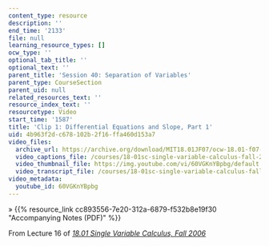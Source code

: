```yaml
---
content_type: resource
description: ''
end_time: '2133'
file: null
learning_resource_types: []
ocw_type: ''
optional_tab_title: ''
optional_text: ''
parent_title: 'Session 40: Separation of Variables'
parent_type: CourseSection
parent_uid: null
related_resources_text: ''
resource_index_text: ''
resourcetype: Video
start_time: '1587'
title: 'Clip 1: Differential Equations and Slope, Part 1'
uid: 4b963f2d-c678-102b-2f16-ffa460d153a7
video_files:
  archive_url: https://archive.org/download/MIT18.01JF07/ocw-18.01-f07-lec16_300k.mp4
  video_captions_file: /courses/18-01sc-single-variable-calculus-fall-2010/5b04a7f670255a29ba12f4bbd04845ce_60VGKnYBpbg.vtt
  video_thumbnail_file: https://img.youtube.com/vi/60VGKnYBpbg/default.jpg
  video_transcript_file: /courses/18-01sc-single-variable-calculus-fall-2010/5aca2ea7f5fbd846e6b004b5f1440489_60VGKnYBpbg.pdf
video_metadata:
  youtube_id: 60VGKnYBpbg
---
```


» {{% resource_link cc893556-7e20-312a-6879-f532b8e19f30 "Accompanying Notes (PDF)" %}}

From Lecture 16 of [_18.01 Single Variable Calculus, Fall 2006_](/courses/18-01-single-variable-calculus-fall-2006/video_galleries/video-lectures)

